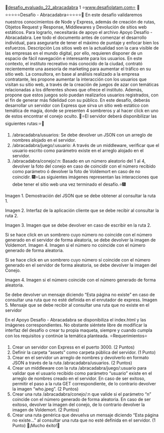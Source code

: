 🚀[desafio_evaluado_22_abracadabra](https://desafio-evaluado-22-abracadabra.onrender.com)
1
⭐www.desafiolatam.com⭐
🥳⭐⭐⭐⭐⭐Desafío - Abracadabra⭐⭐⭐⭐⭐🥳
En este desafío validaremos nuestros conocimientos de Node y Express, además de creación
de rutas, Objetos Request y Response, Middlewares y Devolución de sitios web estáticos. Para
lograrlo, necesitarás de apoyo el archivo Apoyo Desafío - Abracadabra.
Lee todo el documento antes de comenzar el desarrollo individual, para asegurarte de tener
el máximo de puntaje y enfocar bien los esfuerzos.
Descripción
Los sitios web en la actualidad son la cara visible de las empresas en el mundo digital, por
ello, requieren disponer de un espacio de fácil navegación e interesante para los usuarios.
En este contexto, el instituto recreativo más conocido de la ciudad, contrató recientemente
una asesoría de marketing para aumentar el tráfico en su sitio web. La consultora, en base al
análisis realizado a la empresa contratante, les propone aumentar la interacción con los
usuarios que visitan su sitio web, a través de la creación de juegos de azar con temáticas
relacionadas a los diferentes shows que ofrece el instituto. Además, propone que estos
juegos solo puedan realizarlos usuarios registrados, con el fin de generar más fidelidad con
su público.
En este desafío, deberás desarrollar un servidor con Express que sirva un sitio web estático
con temática de magia, donde se presenten 4 sombreros y al hacer click en uno de estos
encontrar el conejo oculto.
🎇⭐El servidor deberá disponibilizar las siguientes rutas:⭐🎇
1. /abracadabra/usuarios: Se debe devolver un JSON con un arreglo de nombres alojado
en el servidor.
2. /abracadabra/juego/:usuario: A través de un middleware, verificar que el usuario
escrito como parámetro existe en el arreglo alojado en el servidor.
3. /abracadabra/conejo/:n: Basado en un número aleatorio del 1 al 4, devolver la foto del
conejo en caso de coincidir con el número recibido como parámetro ó devolver la foto
de Voldemort en caso de no coincidir.
🎆⭐Las siguientes imágenes representan las interacciones que debe tener el sitio web una vez
terminado el desafío.⭐🎆

Imagen 1. Demostración del JSON que se debe obtener al consultar la ruta 1.

Imagen 2. Interfaz de la aplicación cliente que se debe recibir al consultar la ruta 2.

Imagen 3. Imagen que se debe devolver en caso de escribir en la ruta 2.

Si se hace click en un sombrero cuyo número no coincide con el número generado en el
servidor de forma aleatoria, se debe devolver la imagen de Voldemort.
Imagen 4. Imagen si el número no coincide con el número generado de forma aleatoria.

Si se hace click en un sombrero cuyo número sí coincide con el número generado en el
servidor de forma aleatoria, se debe devolver la imagen del Conejo.

Imagen 4. Imagen si el número coincide con el número generado de forma aleatoria.

Se debe devolver un mensaje diciendo “Esta página no existe” en caso de consultar una ruta
que no esté definida en el enrutador de express.
Imagen 5. Mensaje que se debe recibir al consultar una ruta que no existe en el servidor

En el Apoyo Desafío - Abracadabra se disponibiliza el index.html y las imágenes
correspondientes. No obstante siéntete libre de modificar la interfaz del desafío o crear tu
propia maqueta, siempre y cuando cumpla con los requisitos y continúe la temática
planteada.
⭐Requerimientos⭐
1. Crear un servidor con Express en el puerto 3000. (2 Puntos)
2. Definir la carpeta “assets” como carpeta pública del servidor. (1 Punto)
3. Crear en el servidor un arreglo de nombres y devolverlo en formato JSON a través de
la ruta /abracadabra/usuarios. (2 Puntos)
4. Crear un middleware con la ruta /abracadabra/juego/:usuario para validar que el
usuario recibido como parámetro “usuario” existe en el arreglo de nombres creado en
el servidor. En caso de ser exitoso, permitir el paso a la ruta GET correspondiente, de lo contrario
devolver la imagen “who.jpeg”. (2 Puntos)
5. Crear una ruta /abracadabra/conejo/:n que valide si el parámetro “n” coincide con el
número generado de forma aleatoria.
En caso de ser exitoso, devolver la imagen del conejo, de lo contrario devolver la
imagen de Voldemort. (2 Puntos)
6. Crear una ruta genérica que devuelva un mensaje diciendo “Esta página no existe...” al
consultar una ruta que no esté definida en el servidor. (1 Punto)
🎉¡Mucho éxito!🎉
